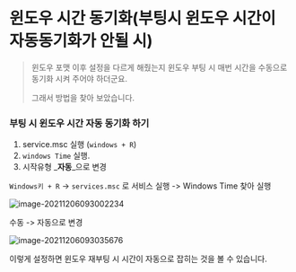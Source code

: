 # 윈도우 시간 동기화(부팅시 윈도우 시간이 자동동기화가 안될 시)

> 윈도우 포맷 이후 설정을 다르게 해줬는지 윈도우 부팅 시 매번 시간을 수동으로 동기화 시켜 주어야 하더군요.
>
> 그래서 방법을 찾아 보았습니다.

### 부팅 시 윈도우 시간 자동 동기화 하기

1. service.msc 실행 (```windows + R```)
2. ```windows Time```  실행.
3. 시작유형 _**자동**_으로 변경



``` Windows키 + R ``` -> ```services.msc``` 로 서비스 실행 -> Windows Time 찾아 실행

![image-20211206093002234](https://raw.githubusercontent.com/KrGil/TIL/main/OS/Windows/Windows_time.assets/image-20211206093002234.png)

수동 -> 자동으로 변경

![image-20211206093035676](https://raw.githubusercontent.com/KrGil/TIL/main/OS/Windows/Windows_time.assets/image-20211206093035676.png)

이렇게 설정하면 윈도우 재부팅 시 시간이 자동으로 잡히는 것을 볼 수 있습니다.